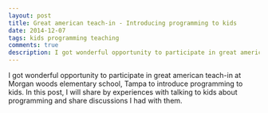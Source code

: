 ```yaml
---
layout: post
title: Great american teach-in - Introducing programming to kids
date: 2014-12-07
tags: kids programming teaching
comments: true
description: I got wonderful opportunity to participate in great american teach-in at Morgan woods elementary school, Tampa to introduce programming to kids. In this post, I will share by experiences with talking to kids about programming and share discussions I had with them.
---
```


I got wonderful opportunity to participate in great american teach-in at Morgan woods elementary school, Tampa 
to introduce programming to kids. In this post, I will share by experiences with talking to kids about programming and 
share discussions I had with them.
 
<br>
